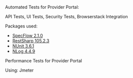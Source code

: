 
Automated Tests for Provider Portal:

API Tests, UI Tests, Security Tests, Browserstack Integration

Packages used:
* [SpecFlow 2.1.0](http://specflow.org/)
* [RestSharp 105.2.3](http://restsharp.org/)
* [NUnit 3.6.1](https://www.nunit.org/)
* [NLog 4.4.9](http://nlog-project.org/)

Performance Tests for Provider Portal

Using:
Jmeter
